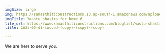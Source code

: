 ```yaml
---
imgSize: large
img: https://samasthiticonstructions.s3.ap-south-1.amazonaws.com/uploads/[GetPaidStock.com]-623186973c5fd.jpg
imgTitle: Vaastu shastra for home 6
tile_url: https://www.samasthiticonstructions.com/bloglist/vastu-shastra-tips-for-home/
title: 2022-05-01-two.md-(copy)-(copy)-(copy)

---
```

We are here to serve you.